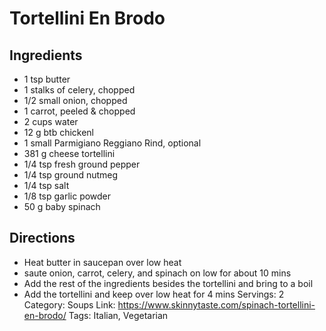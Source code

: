 # Tortellini En Brodo
## Ingredients
- 1 tsp butter
- 1 stalks of celery, chopped
- 1/2 small onion, chopped
- 1 carrot, peeled & chopped
- 2 cups water
- 12 g btb chickenl
- 1 small Parmigiano Reggiano Rind, optional
- 381 g cheese tortellini
- 1/4 tsp fresh ground pepper
- 1/4 tsp ground nutmeg
- 1/4 tsp salt
- 1/8 tsp garlic powder
- 50 g baby spinach
## Directions
- Heat butter in saucepan over low heat
- saute onion, carrot, celery, and spinach on low for about 10 mins
- Add the rest of the ingredients besides the tortellini and bring to a boil
- Add the tortellini and keep over low heat for 4 mins
Servings: 2
Category: Soups
Link: https://www.skinnytaste.com/spinach-tortellini-en-brodo/
Tags: Italian, Vegetarian

